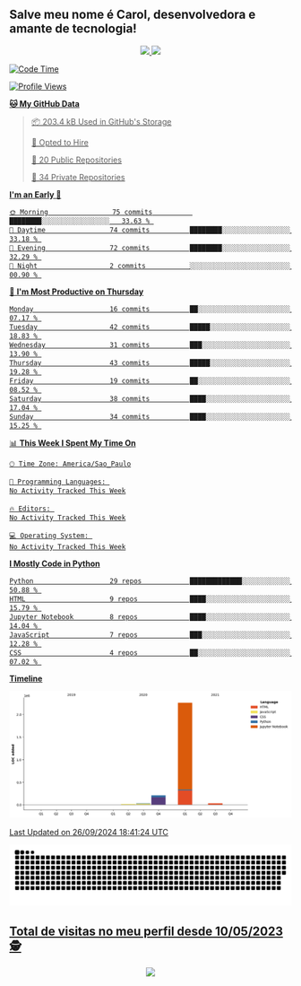 ## Salve meu nome é Carol, desenvolvedora e amante de tecnologia!

<div align="center">
  <a href="https://github.com/CaroliTavares">
  <img height="120em" src="https://github-readme-stats.vercel.app/api?username=CaroliTavares&show_icons=true&theme=dracula&include_all_commits=true&count_private=true"/>
  <img height="120em" src="https://github-readme-stats.vercel.app/api/top-langs/?username=CaroliTavares&layout=compact&langs_count=7&theme=dracula"/>
</div>
  
<!--START_SECTION:waka-->
![Code Time](http://img.shields.io/badge/Code%20Time-2%20hrs%2042%20mins-blue)

![Profile Views](http://img.shields.io/badge/Profile%20Views-0-blue)

**🐱 My GitHub Data** 

> 📦 203.4 kB Used in GitHub's Storage 
 > 
> 💼 Opted to Hire
 > 
> 📜 20 Public Repositories 
 > 
> 🔑 34 Private Repositories 
 > 
**I'm an Early 🐤** 

```text
🌞 Morning                75 commits          ████████░░░░░░░░░░░░░░░░░   33.63 % 
🌆 Daytime                74 commits          ████████░░░░░░░░░░░░░░░░░   33.18 % 
🌃 Evening                72 commits          ████████░░░░░░░░░░░░░░░░░   32.29 % 
🌙 Night                  2 commits           ░░░░░░░░░░░░░░░░░░░░░░░░░   00.90 % 
```
📅 **I'm Most Productive on Thursday** 

```text
Monday                   16 commits          ██░░░░░░░░░░░░░░░░░░░░░░░   07.17 % 
Tuesday                  42 commits          █████░░░░░░░░░░░░░░░░░░░░   18.83 % 
Wednesday                31 commits          ███░░░░░░░░░░░░░░░░░░░░░░   13.90 % 
Thursday                 43 commits          █████░░░░░░░░░░░░░░░░░░░░   19.28 % 
Friday                   19 commits          ██░░░░░░░░░░░░░░░░░░░░░░░   08.52 % 
Saturday                 38 commits          ████░░░░░░░░░░░░░░░░░░░░░   17.04 % 
Sunday                   34 commits          ████░░░░░░░░░░░░░░░░░░░░░   15.25 % 
```


📊 **This Week I Spent My Time On** 

```text
🕑︎ Time Zone: America/Sao_Paulo

💬 Programming Languages: 
No Activity Tracked This Week

🔥 Editors: 
No Activity Tracked This Week

💻 Operating System: 
No Activity Tracked This Week
```

**I Mostly Code in Python** 

```text
Python                   29 repos            █████████████░░░░░░░░░░░░   50.88 % 
HTML                     9 repos             ████░░░░░░░░░░░░░░░░░░░░░   15.79 % 
Jupyter Notebook         8 repos             ████░░░░░░░░░░░░░░░░░░░░░   14.04 % 
JavaScript               7 repos             ███░░░░░░░░░░░░░░░░░░░░░░   12.28 % 
CSS                      4 repos             ██░░░░░░░░░░░░░░░░░░░░░░░   07.02 % 
```



**Timeline**

![Lines of Code chart](https://raw.githubusercontent.com/CaroliTavares/CaroliTavares/main/assets/bar_graph.png)


 Last Updated on 26/09/2024 18:41:24 UTC
<!--END_SECTION:waka-->
  
  <picture>
  <source media="(prefers-color-scheme: dark)" srcset="https://raw.githubusercontent.com/CaroliTavares/CaroliTavares/output/github-contribution-grid-snake-dark.svg">
  <source media="(prefers-color-scheme: light)" srcset="https://raw.githubusercontent.com/CaroliTavares/CaroliTavares/output/github-contribution-grid-snake.svg">
  <img alt="github contribution grid snake animation" src="https://raw.githubusercontent.com/CaroliTavares/CaroliTavares/output/github-contribution-grid-snake.svg">
</picture>
 <p align="center"> 

 ## Total de visitas no meu perfil desde 10/05/2023 :detective: <br>
 <p align="center"> 
   <img alingn="center" src="https://profile-counter.glitch.me/CaroliTavares/count.svg" />
 </p>

</p>

